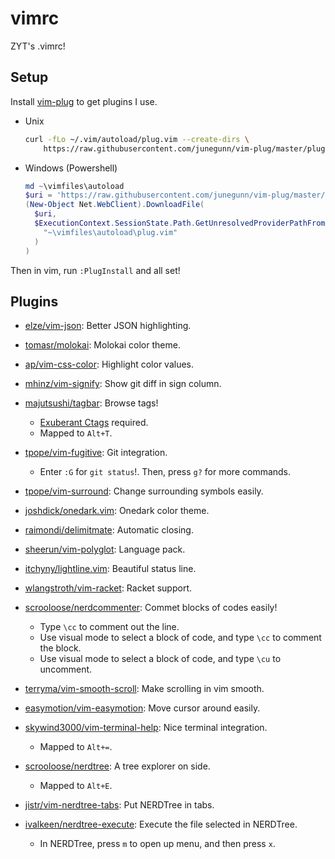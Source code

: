 # vimrc
ZYT's .vimrc!

## Setup

Install [vim-plug](https://github.com/junegunn/vim-plug) to get plugins I use.

- Unix
    ```bash
    curl -fLo ~/.vim/autoload/plug.vim --create-dirs \
        https://raw.githubusercontent.com/junegunn/vim-plug/master/plug.vim
    ```

- Windows (Powershell)
    ```powershell
    md ~\vimfiles\autoload
    $uri = 'https://raw.githubusercontent.com/junegunn/vim-plug/master/plug.vim'
    (New-Object Net.WebClient).DownloadFile(
      $uri,
      $ExecutionContext.SessionState.Path.GetUnresolvedProviderPathFromPSPath(
        "~\vimfiles\autoload\plug.vim"
      )
    )
    ```

Then in vim, run ``:PlugInstall`` and all set!

## Plugins

- [elze/vim-json](https://github.com/elzr/vim-json): Better JSON highlighting.

- [tomasr/molokai](https://github.com/tomasr/molokai): Molokai color theme.

- [ap/vim-css-color](https://github.com/ap/vim-css-color): Highlight color values.

- [mhinz/vim-signify](https://github.com/mhinz/vim-signify): Show git diff in sign column.

- [majutsushi/tagbar](https://github.com/majutsushi/tagbar): Browse tags!
    - [Exuberant Ctags](http://ctags.sourceforge.net/) required.
    - Mapped to `Alt+T`.

- [tpope/vim-fugitive](https://github.com/tpope/vim-fugitive): Git integration.
    - Enter `:G` for `git status`!. Then, press `g?` for more commands.

- [tpope/vim-surround](https://github.com/tpope/vim-surround): Change surrounding symbols easily.

- [joshdick/onedark.vim](https://github.com/joshdick/onedark.vim): Onedark color theme.

- [raimondi/delimitmate](https://github.com/Raimondi/delimitMate): Automatic closing.

- [sheerun/vim-polyglot](https://github.com/sheerun/vim-polyglot): Language pack.

- [itchyny/lightline.vim](https://github.com/itchyny/lightline.vim): Beautiful status line.

- [wlangstroth/vim-racket](https://github.com/wlangstroth/vim-racket): Racket support.

- [scrooloose/nerdcommenter](https://github.com/preservim/nerdcommenter): Commet blocks of codes easily!
    - Type `\cc` to comment out the line.
    - Use visual mode to select a block of code, and type `\cc` to comment the block.
    - Use visual mode to select a block of code, and type `\cu` to uncomment.

- [terryma/vim-smooth-scroll](https://github.com/terryma/vim-smooth-scroll): Make scrolling in vim smooth.

- [easymotion/vim-easymotion](https://github.com/easymotion/vim-easymotion): Move cursor around easily.

- [skywind3000/vim-terminal-help](https://github.com/skywind3000/vim-terminal-help): Nice terminal integration.
    - Mapped to `Alt+=`.

- [scrooloose/nerdtree](https://github.com/preservim/nerdtree): A tree explorer on side.
    - Mapped to `Alt+E`.

- [jistr/vim-nerdtree-tabs](https://github.com/jistr/vim-nerdtree-tabs): Put NERDTree in tabs.

- [ivalkeen/nerdtree-execute](https://github.com/ivalkeen/nerdtree-execute): Execute the file selected in NERDTree.
    - In NERDTree, press `m` to open up menu, and then press `x`.
